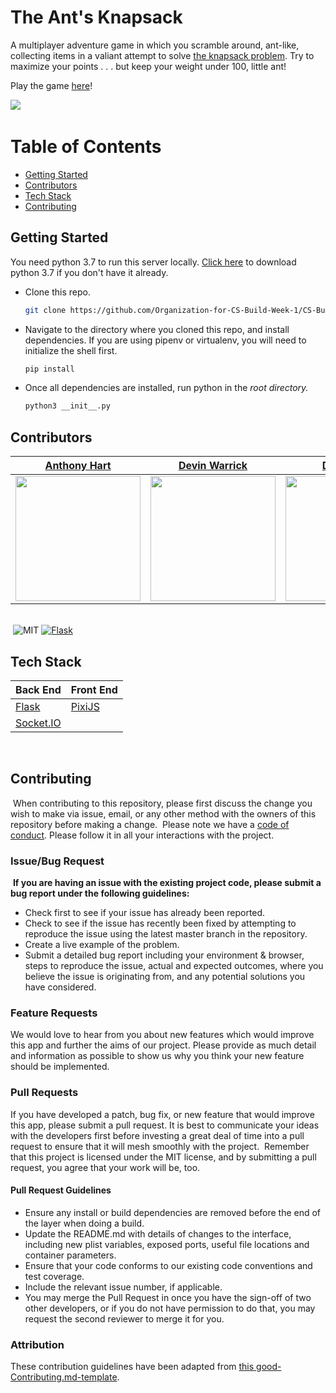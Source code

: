 # The Ant's Knapsack

A multiplayer adventure game in which you scramble around, ant-like, collecting items in a valiant attempt to solve [the knapsack problem](https://en.wikipedia.org/wiki/Knapsack_problem). Try to maximize your points . . . but keep your weight under 100, little ant!
​

Play the game [here](https://the-ants-knapsack.netlify.app/)!

<img src="./DungeonAPI/img/gameplay.gif">​

# Table of Contents

- [Getting Started](#getting-started)
- [Contributors](#contributors)
- [Tech Stack](#tech-stack)
- [Contributing](#contributing)
  ​

## Getting Started

You need python 3.7 to run this server locally. [Click here](https://www.python.org/downloads/) to download python 3.7 if you don't have it already.

- Clone this repo.

  ```sh
  git clone https://github.com/Organization-for-CS-Build-Week-1/CS-Build-Week-1-Flask.git
  ```

- Navigate to the directory where you cloned this repo, and install dependencies. If you are using pipenv or virtualenv, you will need to initialize the shell first.

  ```sh
  pip install
  ```

- Once all dependencies are installed, run python in the _root directory._

  ```sh
  python3 __init__.py
  ```


## Contributors

|                                                           [Anthony Hart](https://github.com/AHartNtkn)                                                            |                                                           [Devin Warrick](https://github.com/DevWarr)                                                            |                                                             [Dan Hauer](https://github.com/dlhauer)                                                              |                                                        [Michelangelo Markus](https://github.com/michelangelo17)                                                         |                                                       [Katie Embrey-Farquhar](https://github.com/kmcknight1)                                                        |
| :---------------------------------------------------------------------------------------------------------------------------------------------------------------: | :--------------------------------------------------------------------------------------------------------------------------------------------------------------: | :--------------------------------------------------------------------------------------------------------------------------------------------------------------: | :---------------------------------------------------------------------------------------------------------------------------------------------------------------------: | :-----------------------------------------------------------------------------------------------------------------------------------------------------------------: |
| [<img src="https://avatars3.githubusercontent.com/u/6405468?s=460&u=b185cc404e4d5ebdece5d6b579439a5e0d8a1a9d&v=4" width = "200" />](https://github.com/AHartNtkn) | [<img src="https://avatars2.githubusercontent.com/u/49497246?s=460&u=2a0231a3d8358559c3bc7eb6c5617b1549da7582&v=4" width = "200" />](https://github.com/DevWarr) | [<img src="https://avatars0.githubusercontent.com/u/50860480?s=460&u=ab6997720219f59a214336ceb6088c308749c1f8&v=4" width = "200" />](https://github.com/dlhauer) | [<img src="https://avatars2.githubusercontent.com/u/13295777?s=460&u=dcefae3edd0fa32a658bf3731de2b61ad23bf7b5&v=4" width = "200" />](https://github.com/michelangelo17) | [<img src="https://avatars1.githubusercontent.com/u/47987809?s=460&u=16775e454c44054b8c7c88b4a2a899e78228df35&v=4" width = "200" />](https://github.com/kmcknight1) |

​
<br>
​
![MIT](https://img.shields.io/packagist/l/doctrine/orm.svg)
[![Flask](https://img.shields.io/badge/flask-v1.1.2-blue.svg)](https://flask.palletsprojects.com/en/1.1.x/)
​
​

## Tech Stack

| Back End                                             | Front End                         |
| ---------------------------------------------------- | --------------------------------- |
| [Flask](https://flask.palletsprojects.com/en/1.1.x/) | [PixiJS](https://www.pixijs.com/) |
| [Socket.IO](https://socket.io/)                      |

<br>

## Contributing

​
When contributing to this repository, please first discuss the change you wish to make via issue, email, or any other method with the owners of this repository before making a change.
​
Please note we have a [code of conduct](./CODE_OF_CONDUCT.md). Please follow it in all your interactions with the project.
​

### Issue/Bug Request

​
**If you are having an issue with the existing project code, please submit a bug report under the following guidelines:**
​

- Check first to see if your issue has already been reported.
- Check to see if the issue has recently been fixed by attempting to reproduce the issue using the latest master branch in the repository.
- Create a live example of the problem.
- Submit a detailed bug report including your environment & browser, steps to reproduce the issue, actual and expected outcomes, where you believe the issue is originating from, and any potential solutions you have considered.
  ​

### Feature Requests

We would love to hear from you about new features which would improve this app and further the aims of our project. Please provide as much detail and information as possible to show us why you think your new feature should be implemented.
​

### Pull Requests

If you have developed a patch, bug fix, or new feature that would improve this app, please submit a pull request. It is best to communicate your ideas with the developers first before investing a great deal of time into a pull request to ensure that it will mesh smoothly with the project.
​
Remember that this project is licensed under the MIT license, and by submitting a pull request, you agree that your work will be, too.
​

#### Pull Request Guidelines

- Ensure any install or build dependencies are removed before the end of the layer when doing a build.
- Update the README.md with details of changes to the interface, including new plist variables, exposed ports, useful file locations and container parameters.
- Ensure that your code conforms to our existing code conventions and test coverage.
- Include the relevant issue number, if applicable.
- You may merge the Pull Request in once you have the sign-off of two other developers, or if you do not have permission to do that, you may request the second reviewer to merge it for you.

### Attribution

These contribution guidelines have been adapted from [this good-Contributing.md-template](https://gist.github.com/PurpleBooth/b24679402957c63ec426).
